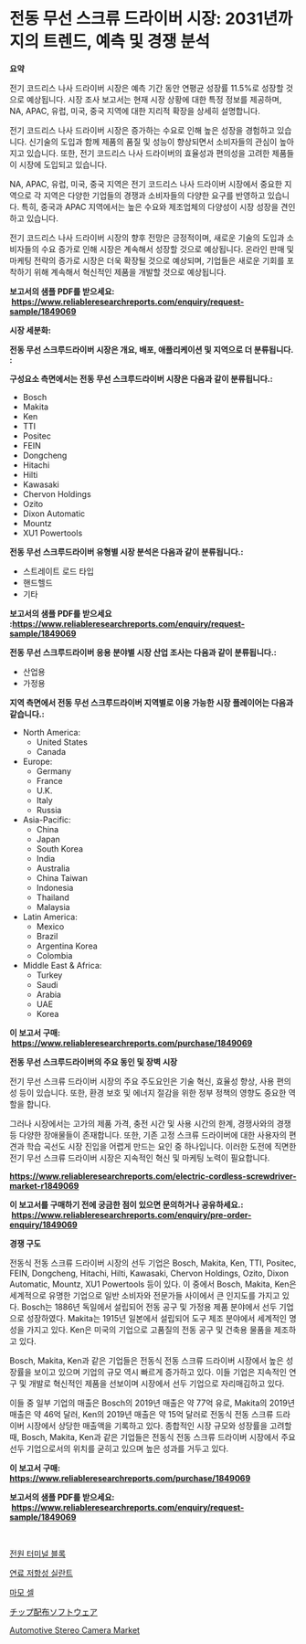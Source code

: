 <p><h1>전동 무선 스크류 드라이버 시장: 2031년까지의 트렌드, 예측 및 경쟁 분석</h1></p><p><strong>요약</strong></p>
<p><p>전기 코드리스 나사 드라이버 시장은 예측 기간 동안 연평균 성장률 11.5%로 성장할 것으로 예상됩니다. 시장 조사 보고서는 현재 시장 상황에 대한 특정 정보를 제공하며, NA, APAC, 유럽, 미국, 중국 지역에 대한 지리적 확장을 상세히 설명합니다.</p><p>전기 코드리스 나사 드라이버 시장은 증가하는 수요로 인해 높은 성장을 경험하고 있습니다. 신기술의 도입과 함께 제품의 품질 및 성능이 향상되면서 소비자들의 관심이 높아지고 있습니다. 또한, 전기 코드리스 나사 드라이버의 효율성과 편의성을 고려한 제품들이 시장에 도입되고 있습니다.</p><p>NA, APAC, 유럽, 미국, 중국 지역은 전기 코드리스 나사 드라이버 시장에서 중요한 지역으로 각 지역은 다양한 기업들의 경쟁과 소비자들의 다양한 요구를 반영하고 있습니다. 특히, 중국과 APAC 지역에서는 높은 수요와 제조업체의 다양성이 시장 성장을 견인하고 있습니다.</p><p>전기 코드리스 나사 드라이버 시장의 향후 전망은 긍정적이며, 새로운 기술의 도입과 소비자들의 수요 증가로 인해 시장은 계속해서 성장할 것으로 예상됩니다. 온라인 판매 및 마케팅 전략의 증가로 시장은 더욱 확장될 것으로 예상되며, 기업들은 새로운 기회를 포착하기 위해 계속해서 혁신적인 제품을 개발할 것으로 예상됩니다.</p></p>
<p><strong>보고서의 샘플 PDF를 받으세요: &nbsp;<a href="https://www.reliableresearchreports.com/enquiry/request-sample/1849069">https://www.reliableresearchreports.com/enquiry/request-sample/1849069</a></strong></p>
<p><strong>시장 세분화:</strong></p>
<p><strong> 전동 무선 스크루드라이버 시장은 개요, 배포, 애플리케이션 및 지역으로 더 분류됩니다. :</strong></p>
<p><strong>구성요소 측면에서는 전동 무선 스크루드라이버 시장은 다음과 같이 분류됩니다.:</strong></p>
<p><ul><li>Bosch</li><li>Makita</li><li>Ken</li><li>TTI</li><li>Positec</li><li>FEIN</li><li>Dongcheng</li><li>Hitachi</li><li>Hilti</li><li>Kawasaki</li><li>Chervon Holdings</li><li>Ozito</li><li>Dixon Automatic</li><li>Mountz</li><li>XU1 Powertools</li></ul></p>
<p><strong> 전동 무선 스크루드라이버 유형별 시장 분석은 다음과 같이 분류됩니다.:</strong></p>
<p><ul><li>스트레이트 로드 타입</li><li>핸드헬드</li><li>기타</li></ul></p>
<p><strong>보고서의 샘플 PDF를 받으세요 :<a href="https://www.reliableresearchreports.com/enquiry/request-sample/1849069">https://www.reliableresearchreports.com/enquiry/request-sample/1849069</a></strong></p>
<p><strong> 전동 무선 스크루드라이버 응용 분야별 시장 산업 조사는 다음과 같이 분류됩니다.:</strong></p>
<p><ul><li>산업용</li><li>가정용</li></ul></p>
<p><strong>지역 측면에서 전동 무선 스크루드라이버 지역별로 이용 가능한 시장 플레이어는 다음과 같습니다.:</strong></p>
<p><ul>
    <li>
        North America:
        <ul>
            <li>United States</li>
            <li>Canada</li>
        </ul>
    </li>
    <li>
        Europe:
        <ul>
            <li>Germany</li>
            <li>France</li>
            <li>U.K.</li>
            <li>Italy</li>
            <li>Russia</li>
        </ul>
    </li>
    <li>
        Asia-Pacific:
        <ul>
            <li>China</li>
            <li>Japan</li>
            <li>South Korea</li>
            <li>India</li>
            <li>Australia</li>
            <li>China Taiwan</li>
            <li>Indonesia</li>
            <li>Thailand</li>
            <li>Malaysia</li>
        </ul>
    </li>
    <li>
        Latin America:
        <ul>
            <li>Mexico</li>
            <li>Brazil</li>
            <li>Argentina Korea</li>
            <li>Colombia</li>
        </ul>
    </li>
    <li>
        Middle East & Africa:
        <ul>
            <li>Turkey</li>
            <li>Saudi</li>
            <li>Arabia</li>
            <li>UAE</li>
            <li>Korea</li>
        </ul>
    </li>
    </ul></p>
<p><strong>이 보고서 구매: &nbsp;<a href="https://www.reliableresearchreports.com/purchase/1849069">https://www.reliableresearchreports.com/purchase/1849069</a></strong></p>
<p><strong>전동 무선 스크루드라이버의 주요 동인 및 장벽 시장</strong></p>
<p><p>전기 무선 스크류 드라이버 시장의 주요 주도요인은 기술 혁신, 효율성 향상, 사용 편의성 등이 있습니다. 또한, 환경 보호 및 에너지 절감을 위한 정부 정책의 영향도 중요한 역할을 합니다. </p><p>그러나 시장에서는 고가의 제품 가격, 충전 시간 및 사용 시간의 한계, 경쟁사와의 경쟁 등 다양한 장애물들이 존재합니다. 또한, 기존 고정 스크류 드라이버에 대한 사용자의 편견과 학습 곡선도 시장 진입을 어렵게 만드는 요인 중 하나입니다. 이러한 도전에 직면한 전기 무선 스크류 드라이버 시장은 지속적인 혁신 및 마케팅 노력이 필요합니다.</p></p>
<p><strong><a href="https://www.reliableresearchreports.com/electric-cordless-screwdriver-market-r1849069">https://www.reliableresearchreports.com/electric-cordless-screwdriver-market-r1849069</a></strong></p>
<p><strong>이 보고서를 구매하기 전에 궁금한 점이 있으면 문의하거나 공유하세요.: &nbsp;<a href="https://www.reliableresearchreports.com/enquiry/pre-order-enquiry/1849069">https://www.reliableresearchreports.com/enquiry/pre-order-enquiry/1849069</a></strong></p>
<p><strong>경쟁 구도</strong></p>
<p><p>전동식 전동 스크류 드라이버 시장의 선두 기업은 Bosch, Makita, Ken, TTI, Positec, FEIN, Dongcheng, Hitachi, Hilti, Kawasaki, Chervon Holdings, Ozito, Dixon Automatic, Mountz, XU1 Powertools 등이 있다. 이 중에서 Bosch, Makita, Ken은 세계적으로 유명한 기업으로 일반 소비자와 전문가들 사이에서 큰 인지도를 가지고 있다. Bosch는 1886년 독일에서 설립되어 전동 공구 및 가정용 제품 분야에서 선두 기업으로 성장하였다. Makita는 1915년 일본에서 설립되어 도구 제조 분야에서 세계적인 명성을 가지고 있다. Ken은 미국의 기업으로 고품질의 전동 공구 및 건축용 물품을 제조하고 있다.</p><p>Bosch, Makita, Ken과 같은 기업들은 전동식 전동 스크류 드라이버 시장에서 높은 성장률을 보이고 있으며 기업의 규모 역시 빠르게 증가하고 있다. 이들 기업은 지속적인 연구 및 개발로 혁신적인 제품을 선보이며 시장에서 선두 기업으로 자리매김하고 있다.</p><p>이들 중 일부 기업의 매출은 Bosch의 2019년 매출은 약 77억 유로, Makita의 2019년 매출은 약 46억 달러, Ken의 2019년 매출은 약 15억 달러로 전동식 전동 스크류 드라이버 시장에서 상당한 매출액을 기록하고 있다. 종합적인 시장 규모와 성장률을 고려할 때, Bosch, Makita, Ken과 같은 기업들은 전동식 전동 스크류 드라이버 시장에서 주요 선두 기업으로서의 위치를 굳히고 있으며 높은 성과를 거두고 있다.</p></p>
<p><strong>이 보고서 구매: &nbsp; <a href="https://www.reliableresearchreports.com/purchase/1849069">https://www.reliableresearchreports.com/purchase/1849069</a></strong></p>
<p><strong>보고서의 샘플 PDF를 받으세요: &nbsp;<a href="https://www.reliableresearchreports.com/enquiry/request-sample/1849069">https://www.reliableresearchreports.com/enquiry/request-sample/1849069</a></strong><strong></strong></p>
<p>&nbsp;</p>
<p><p><a href="https://github.com/JackieFauhey9089475/Market-Research-Report-List-1/blob/main/100590367055.md">전원 터미널 블록</a></p><p><a href="https://medium.com/@cierrahayes645/%EC%97%B0%EB%A3%8C-%EB%82%B4%EC%84%B1-%EC%8B%A4%EB%A6%AC%EC%BD%98-%EC%A0%91%EC%B0%A9%EC%A0%9C-%EC%8B%9C%EC%9E%A5-%EA%B7%9C%EB%AA%A8-%EB%B0%8F-%EC%8B%9C%EC%9E%A5-%EB%8F%99%ED%96%A5-%EC%99%84%EB%B2%BD%ED%95%9C-%EC%82%B0%EC%97%85-%EA%B0%9C%EC%9A%94-2024%EB%85%84%EB%B6%80%ED%84%B0-2031%EB%85%84%EA%B9%8C%EC%A7%80-6a6c5255d5e2">연료 저항성 실란트</a></p><p><a href="https://github.com/chupp85/Market-Research-Report-List-1/blob/main/829079367057.md">마모 셀</a></p><p><a href="https://github.com/CloydAbbott2023/Market-Research-Report-List-1/blob/main/966537469416.md">チップ配布ソフトウェア</a></p><p><a href="https://github.com/nathandecarvalho/Market-Research-Report-List-3/blob/main/automotive-stereo-camera-market.md">Automotive Stereo Camera Market</a></p></p>